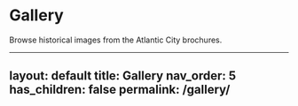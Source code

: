 # Gallery

Browse historical images from the Atlantic City brochures.


---
layout: default
title: Gallery
nav_order: 5
has_children: false
permalink: /gallery/
---
